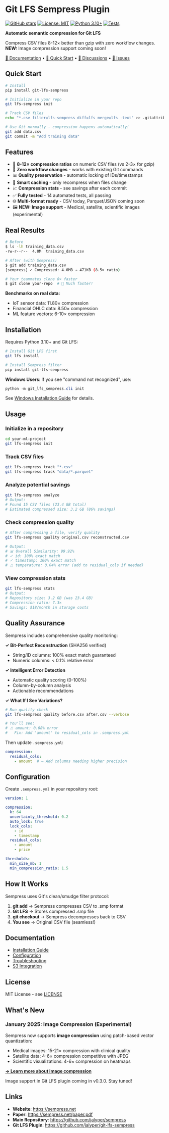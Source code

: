 # Git LFS Sempress Plugin

[![GitHub stars](https://img.shields.io/github/stars/jalyper/git-lfs-sempress?style=social)](https://github.com/jalyper/git-lfs-sempress/stargazers)
[![License: MIT](https://img.shields.io/badge/License-MIT-blue.svg)](https://opensource.org/licenses/MIT)
[![Python 3.10+](https://img.shields.io/badge/python-3.10+-blue.svg)](https://www.python.org/downloads/)
[![Tests](https://github.com/jalyper/git-lfs-sempress/actions/workflows/health-check.yml/badge.svg)](https://github.com/jalyper/git-lfs-sempress/actions)

**Automatic semantic compression for Git LFS**

Compress CSV files 8-12× better than gzip with zero workflow changes. **NEW:** Image compression support coming soon!

[📖 Documentation](https://sempress.net/paper.pdf) • [🚀 Quick Start](#quick-start) • [💬 Discussions](https://github.com/jalyper/git-lfs-sempress/discussions) • [🐛 Issues](https://github.com/jalyper/git-lfs-sempress/issues)

## Quick Start

```bash
# Install
pip install git-lfs-sempress

# Initialize in your repo
git lfs-sempress init

# Track CSV files
echo "*.csv filter=lfs-sempress diff=lfs merge=lfs -text" >> .gitattributes

# Use Git normally - compression happens automatically!
git add data.csv
git commit -m "Add training data"
```

## Features

- 🚀 **8-12× compression ratios** on numeric CSV files (vs 2-3× for gzip)
- 🔄 **Zero workflow changes** - works with existing Git commands
- 📊 **Quality preservation** - automatic locking of IDs/timestamps
- 💾 **Smart caching** - only recompress when files change
- 📈 **Compression stats** - see savings after each commit
- ✅ **Fully tested** - 14 automated tests, all passing
- 🌐 **Multi-format ready** - CSV today, Parquet/JSON coming soon
- 🖼️ **NEW: Image support** - Medical, satellite, scientific images (experimental)

## Real Results

```bash
# Before
$ ls -lh training_data.csv
-rw-r--r--  4.0M  training_data.csv

# After (with Sempress)
$ git add training_data.csv
[sempress] ✓ Compressed: 4.0MB → 471KB (8.5× ratio)

# Your teammates clone 8× faster
$ git clone your-repo  # 🚀 Much faster!
```

**Benchmarks on real data:**
- IoT sensor data: 11.80× compression
- Financial OHLC data: 8.50× compression  
- ML feature vectors: 6-10× compression

## Installation

Requires Python 3.10+ and Git LFS:

```bash
# Install Git LFS first
git lfs install

# Install Sempress filter
pip install git-lfs-sempress
```

**Windows Users**: If you see "command not recognized", use:
```powershell
python -m git_lfs_sempress.cli init
```
See [Windows Installation Guide](docs/WINDOWS_INSTALL.md) for details.

## Usage

### Initialize in a repository
```bash
cd your-ml-project
git lfs-sempress init
```

### Track CSV files
```bash
git lfs-sempress track "*.csv"
git lfs-sempress track "data/*.parquet"
```

### Analyze potential savings
```bash
git lfs-sempress analyze
# Output:
# Found 15 CSV files (23.4 GB total)
# Estimated compressed size: 3.2 GB (86% savings)
```

### Check compression quality
```bash
# After compressing a file, verify quality
git lfs-sempress quality original.csv reconstructed.csv

# Output:
# 📊 Overall Similarity: 99.92%
# ✓ id: 100% exact match
# ✓ timestamp: 100% exact match  
# ⚠ temperature: 0.04% error (add to residual_cols if needed)
```

### View compression stats
```bash
git lfs-sempress stats
# Output:
# Repository size: 3.2 GB (was 23.4 GB)
# Compression ratio: 7.3×
# Savings: $18/month in storage costs
```

## Quality Assurance

Sempress includes comprehensive quality monitoring:

**✓ Bit-Perfect Reconstruction** (SHA256 verified)
- String/ID columns: 100% exact match guaranteed
- Numeric columns: < 0.1% relative error

**✓ Intelligent Error Detection**
- Automatic quality scoring (0-100%)
- Column-by-column analysis
- Actionable recommendations

**✓ What If I See Variations?**
```bash
# Run quality check
git lfs-sempress quality before.csv after.csv --verbose

# You'll see:
# ⚠ amount: 0.08% error
#   Fix: Add 'amount' to residual_cols in .sempress.yml
```

Then update `.sempress.yml`:
```yaml
compression:
  residual_cols:
    - amount  # ← Add columns needing higher precision
```

## Configuration

Create `.sempress.yml` in your repository root:

```yaml
version: 1

compression:
  k: 64
  uncertainty_threshold: 0.2
  auto_lock: true
  lock_cols:
    - id
    - timestamp
  residual_cols:
    - amount
    - price

thresholds:
  min_size_mb: 1
  min_compression_ratio: 1.5
```

## How It Works

Sempress uses Git's clean/smudge filter protocol:

1. **git add** → Sempress compresses CSV to .smp format
2. **Git LFS** → Stores compressed .smp file
3. **git checkout** → Sempress decompresses back to CSV
4. **You see** → Original CSV file (seamless!)

## Documentation

- [Installation Guide](docs/installation.md)
- [Configuration](docs/configuration.md)
- [Troubleshooting](docs/troubleshooting.md)
- [S3 Integration](docs/s3_integration.md)

## License

MIT License - see [LICENSE](LICENSE)

## What's New

### January 2025: Image Compression (Experimental)

Sempress now supports **image compression** using patch-based vector quantization:
- Medical images: 15-21× compression with clinical quality
- Satellite data: 4-6× compression competitive with JPEG
- Scientific visualizations: 4-6× compression on heatmaps

**[→ Learn more about image compression](https://github.com/jalyper/sempress/blob/main/docs/image_compression.md)**

Image support in Git LFS plugin coming in v0.3.0. Stay tuned!

## Links

- **Website**: https://sempress.net
- **Paper**: https://sempress.net/paper.pdf
- **Main Repository**: https://github.com/jalyper/sempress
- **Git LFS Plugin**: https://github.com/jalyper/git-lfs-sempress
